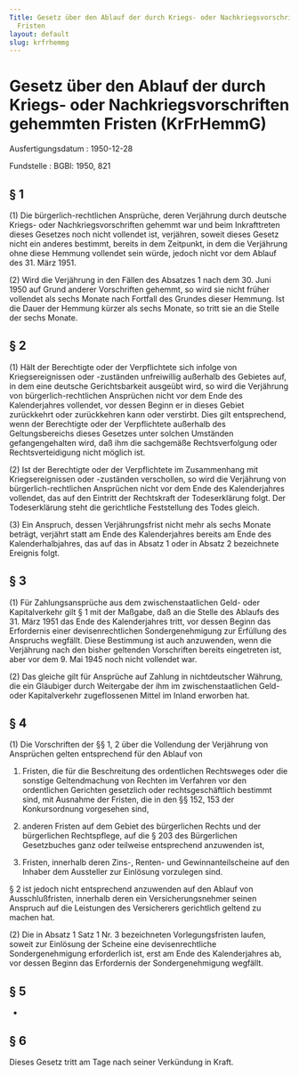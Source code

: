 ```yaml
---
Title: Gesetz über den Ablauf der durch Kriegs- oder Nachkriegsvorschriften gehemmten
  Fristen
layout: default
slug: krfrhemmg
---
```


# Gesetz über den Ablauf der durch Kriegs- oder Nachkriegsvorschriften gehemmten Fristen (KrFrHemmG)

Ausfertigungsdatum
:   1950-12-28

Fundstelle
:   BGBl: 1950, 821



## § 1

(1) Die bürgerlich-rechtlichen Ansprüche, deren Verjährung durch
deutsche Kriegs- oder Nachkriegsvorschriften gehemmt war und beim
Inkrafttreten dieses Gesetzes noch nicht vollendet ist, verjähren,
soweit dieses Gesetz nicht ein anderes bestimmt, bereits in dem
Zeitpunkt, in dem die Verjährung ohne diese Hemmung vollendet sein
würde, jedoch nicht vor dem Ablauf des 31. März 1951.

(2) Wird die Verjährung in den Fällen des Absatzes 1 nach dem 30. Juni
1950 auf Grund anderer Vorschriften gehemmt, so wird sie nicht früher
vollendet als sechs Monate nach Fortfall des Grundes dieser Hemmung.
Ist die Dauer der Hemmung kürzer als sechs Monate, so tritt sie an die
Stelle der sechs Monate.


## § 2

(1) Hält der Berechtigte oder der Verpflichtete sich infolge von
Kriegsereignissen oder -zuständen unfreiwillig außerhalb des Gebietes
auf, in dem eine deutsche Gerichtsbarkeit ausgeübt wird, so wird die
Verjährung von bürgerlich-rechtlichen Ansprüchen nicht vor dem Ende
des Kalenderjahres vollendet, vor dessen Beginn er in dieses Gebiet
zurückkehrt oder zurückkehren kann oder verstirbt. Dies gilt
entsprechend, wenn der Berechtigte oder der Verpflichtete außerhalb
des Geltungsbereichs dieses Gesetzes unter solchen Umständen
gefangengehalten wird, daß ihm die sachgemäße Rechtsverfolgung oder
Rechtsverteidigung nicht möglich ist.

(2) Ist der Berechtigte oder der Verpflichtete im Zusammenhang mit
Kriegsereignissen oder -zuständen verschollen, so wird die Verjährung
von bürgerlich-rechtlichen Ansprüchen nicht vor dem Ende des
Kalenderjahres vollendet, das auf den Eintritt der Rechtskraft der
Todeserklärung folgt. Der Todeserklärung steht die gerichtliche
Feststellung des Todes gleich.

(3) Ein Anspruch, dessen Verjährungsfrist nicht mehr als sechs Monate
beträgt, verjährt statt am Ende des Kalenderjahres bereits am Ende des
Kalenderhalbjahres, das auf das in Absatz 1 oder in Absatz 2
bezeichnete Ereignis folgt.


## § 3

(1) Für Zahlungsansprüche aus dem zwischenstaatlichen Geld- oder
Kapitalverkehr gilt § 1 mit der Maßgabe, daß an die Stelle des Ablaufs
des 31. März 1951 das Ende des Kalenderjahres tritt, vor dessen Beginn
das Erfordernis einer devisenrechtlichen Sondergenehmigung zur
Erfüllung des Anspruchs wegfällt. Diese Bestimmung ist auch
anzuwenden, wenn die Verjährung nach den bisher geltenden Vorschriften
bereits eingetreten ist, aber vor dem 9. Mai 1945 noch nicht vollendet
war.

(2) Das gleiche gilt für Ansprüche auf Zahlung in nichtdeutscher
Währung, die ein Gläubiger durch Weitergabe der ihm im
zwischenstaatlichen Geld- oder Kapitalverkehr zugeflossenen Mittel im
Inland erworben hat.


## § 4

(1) Die Vorschriften der §§ 1, 2 über die Vollendung der Verjährung
von Ansprüchen gelten entsprechend für den Ablauf von

1.  Fristen, die für die Beschreitung des ordentlichen Rechtsweges oder
    die sonstige Geltendmachung von Rechten im Verfahren vor den
    ordentlichen Gerichten gesetzlich oder rechtsgeschäftlich bestimmt
    sind, mit Ausnahme der Fristen, die in den §§ 152, 153 der
    Konkursordnung vorgesehen sind,


2.  anderen Fristen auf dem Gebiet des bürgerlichen Rechts und der
    bürgerlichen Rechtspflege, auf die § 203 des Bürgerlichen Gesetzbuches
    ganz oder teilweise entsprechend anzuwenden ist,


3.  Fristen, innerhalb deren Zins-, Renten- und Gewinnanteilscheine auf
    den Inhaber dem Aussteller zur Einlösung vorzulegen sind.



§ 2 ist jedoch nicht entsprechend anzuwenden auf den Ablauf von
Ausschlußfristen, innerhalb deren ein Versicherungsnehmer seinen
Anspruch auf die Leistungen des Versicherers gerichtlich geltend zu
machen hat.

(2) Die in Absatz 1 Satz 1 Nr. 3 bezeichneten Vorlegungsfristen
laufen, soweit zur Einlösung der Scheine eine devisenrechtliche
Sondergenehmigung erforderlich ist, erst am Ende des Kalenderjahres
ab, vor dessen Beginn das Erfordernis der Sondergenehmigung wegfällt.


## § 5

-


## § 6

Dieses Gesetz tritt am Tage nach seiner Verkündung in Kraft.

